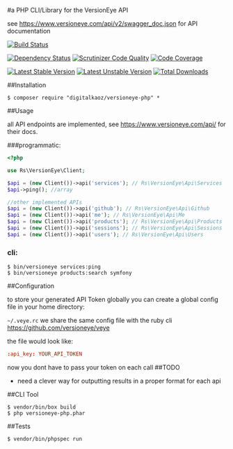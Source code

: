 #a PHP CLI/Library for the VersionEye API

see https://www.versioneye.com/api/v2/swagger_doc.json for API documentation

[![Build Status](https://travis-ci.org/digitalkaoz/versioneye-php.svg?branch=master)](https://travis-ci.org/digitalkaoz/versioneye-php)

[![Dependency Status](https://www.versioneye.com/user/projects/5411b8a68d7ae10d4c009233/badge.svg?style=flat)](https://www.versioneye.com/user/projects/5411b8a68d7ae10d4c009233)
[![Scrutinizer Code Quality](https://scrutinizer-ci.com/g/digitalkaoz/versioneye-php/badges/quality-score.png?b=master)](https://scrutinizer-ci.com/g/digitalkaoz/versioneye-php/?branch=master)
[![Code Coverage](https://scrutinizer-ci.com/g/digitalkaoz/versioneye-php/badges/coverage.png?b=master)](https://scrutinizer-ci.com/g/digitalkaoz/versioneye-php/?branch=master)

[![Latest Stable Version](https://poser.pugx.org/digitalkaoz/versioneye-php/version.svg)](https://packagist.org/packages/digitalkaoz/versioneye-php)
[![Latest Unstable Version](https://poser.pugx.org/digitalkaoz/versioneye-php/v/unstable.svg)](//packagist.org/packages/digitalkaoz/versioneye-php)
[![Total Downloads](https://poser.pugx.org/digitalkaoz/versioneye-php/downloads.svg)](https://packagist.org/packages/digitalkaoz/versioneye-php)

##Installation

```
$ composer require "digitalkaoz/versioneye-php" *
```

##Usage

all API endpoints are implemented, see https://www.versioneye.com/api/ for their docs.


###programmatic:

```php
<?php

use Rs\VersionEye\Client;

$api = (new Client())->api('services'); // Rs\VersionEye\Api\Services
$api->ping(); //array

//other implemented APIs
$api = (new Client())->api('github'); // Rs\VersionEye\Api\Github
$api = (new Client())->api('me'); // Rs\VersionEye\Api\Me
$api = (new Client())->api('products'); // Rs\VersionEye\Api\Products
$api = (new Client())->api('sessions'); // Rs\VersionEye\Api\Sessions
$api = (new Client())->api('users'); // Rs\VersionEye\Api\Users

```

### cli:

```
$ bin/versioneye services:ping
$ bin/versioneye products:search symfony
```

##Configuration

to store your generated API Token globally you can create a global config file in your home directory:

`~/.veye.rc` we share the same config file with the ruby cli https://github.com/versioneye/veye

the file would look like:

```rc
:api_key: YOUR_API_TOKEN
```

now you dont have to pass your token on each call
##TODO

* need a clever way for outputting results in a proper format for each api

##CLI Tool

```
$ vendor/bin/box build
$ php versioneye-php.phar
```

##Tests

```
$ vendor/bin/phpspec run
```